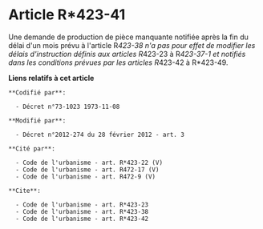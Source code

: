 # Article R*423-41

Une demande de production de pièce manquante notifiée après la fin du délai d'un mois prévu à l'article R*423-38 n'a pas pour
effet de modifier les délais d'instruction définis aux articles R*423-23 à R*423-37-1 et notifiés dans les conditions prévues
par les articles R*423-42 à R*423-49.

**Liens relatifs à cet article**

	**Codifié par**:

	  - Décret n°73-1023 1973-11-08

	**Modifié par**:

	  - Décret n°2012-274 du 28 février 2012 - art. 3

	**Cité par**:

	  - Code de l'urbanisme - art. R*423-22 (V)
	  - Code de l'urbanisme - art. R472-17 (V)
	  - Code de l'urbanisme - art. R472-9 (V)

	**Cite**:

	  - Code de l'urbanisme - art. R*423-23
	  - Code de l'urbanisme - art. R*423-38
	  - Code de l'urbanisme - art. R*423-42
